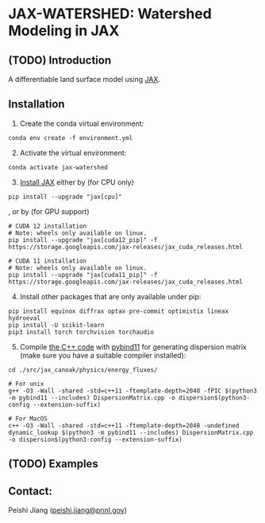 # JAX-WATERSHED: Watershed Modeling in JAX

## (TODO) Introduction
A differentiable land surface model using [JAX](https://github.com/google/jax).

## Installation
1. Create the conda virtual environment:
```
conda env create -f environment.yml
```

2. Activate the virtual environment:
```
conda activate jax-watershed
```

3. [Install JAX](https://github.com/google/jax#installation) either by (for CPU only)
```
pip install --upgrade "jax[cpu]"
```
, or by (for GPU support)
```
# CUDA 12 installation
# Note: wheels only available on linux.
pip install --upgrade "jax[cuda12_pip]" -f https://storage.googleapis.com/jax-releases/jax_cuda_releases.html

# CUDA 11 installation
# Note: wheels only available on linux.
pip install --upgrade "jax[cuda11_pip]" -f https://storage.googleapis.com/jax-releases/jax_cuda_releases.html
```

4. Install other packages that are only available under pip:
```
pip install equinox diffrax optax pre-commit optimistix lineax hydroeval
pip install -U scikit-learn
pip3 install torch torchvision torchaudio
```

5. Compile [the C++ code](./src/jax_canoak/physics/energy_fluxes/DispersionMatrix.cpp) with [pybind11](https://github.com/pybind/pybind11) for generating dispersion matrix (make sure you have a suitable compiler installed):
```
cd ./src/jax_canoak/physics/energy_fluxes/

# For unix
g++ -O3 -Wall -shared -std=c++11 -ftemplate-depth=2048 -fPIC $(python3 -m pybind11 --includes) DispersionMatrix.cpp -o dispersion$(python3-config --extension-suffix)

# For MacOS
c++ -O3 -Wall -shared -std=c++11 -ftemplate-depth=2048 -undefined dynamic_lookup $(python3 -m pybind11 --includes) DispersionMatrix.cpp -o dispersion$(python3-config --extension-suffix)
```

## (TODO) Examples

## Contact:
Peishi Jiang (peishi.jiang@pnnl.gov)
